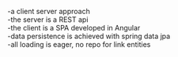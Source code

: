 -a client server approach\
-the server is a REST api\
-the client is a SPA developed in Angular\
-data persistence is achieved with spring data jpa\
-all loading is eager, no repo for link entities

